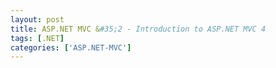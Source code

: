```yaml
---
layout: post
title: ASP.NET MVC &#35;2 - Introduction to ASP.NET MVC 4
tags: [.NET]
categories: ['ASP.NET-MVC']
---
```



